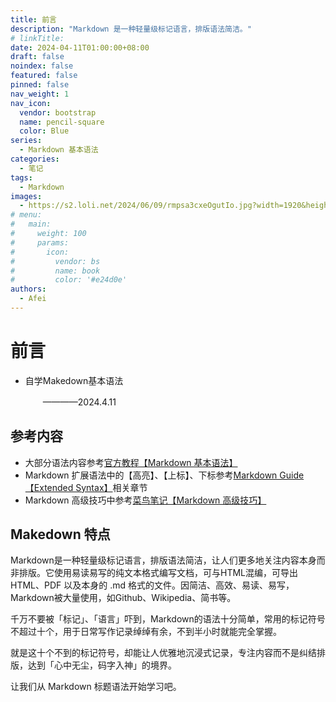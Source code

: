 ```yaml
---
title: 前言
description: "Markdown 是一种轻量级标记语言，排版语法简洁。"
# linkTitle:
date: 2024-04-11T01:00:00+08:00
draft: false
noindex: false
featured: false
pinned: false
nav_weight: 1
nav_icon:
  vendor: bootstrap
  name: pencil-square
  color: Blue
series:
  - Markdown 基本语法
categories:
  - 笔记
tags:
  - Markdown
images:
  - https://s2.loli.net/2024/06/09/rmpsa3cxeOgutIo.jpg?width=1920&height=1440
# menu:
#   main:
#     weight: 100
#     params:
#       icon:
#         vendor: bs
#         name: book
#         color: '#e24d0e'
authors:
  - Afei
---
```


# 前言

* 自学Makedown基本语法

  　　————2024.4.11

## 参考内容

* 大部分语法内容参考[官方教程【Markdown 基本语法】](https://markdown.com.cn/basic-syntax/?_blank)
* Markdown 扩展语法中的【高亮】、【上标】、下标参考[Markdown Guide【Extended Syntax】](https://www.markdownguide.org/extended-syntax/)相关章节
* Markdown 高级技巧中参考[菜鸟笔记【Markdown 高级技巧】](https://www.runoob.com/markdown/md-advance.html)
## Makedown 特点

Markdown是一种轻量级标记语言，排版语法简洁，让人们更多地关注内容本身而非排版。它使用易读易写的纯文本格式编写文档，可与HTML混编，可导出 HTML、PDF 以及本身的 .md 格式的文件。因简洁、高效、易读、易写，Markdown被大量使用，如Github、Wikipedia、简书等。

千万不要被「标记」、「语言」吓到，Markdown的语法十分简单，常用的标记符号不超过十个，用于日常写作记录绰绰有余，不到半小时就能完全掌握。

就是这十个不到的标记符号，却能让人优雅地沉浸式记录，专注内容而不是纠结排版，达到「心中无尘，码字入神」的境界。

让我们从 Markdown 标题语法开始学习吧。